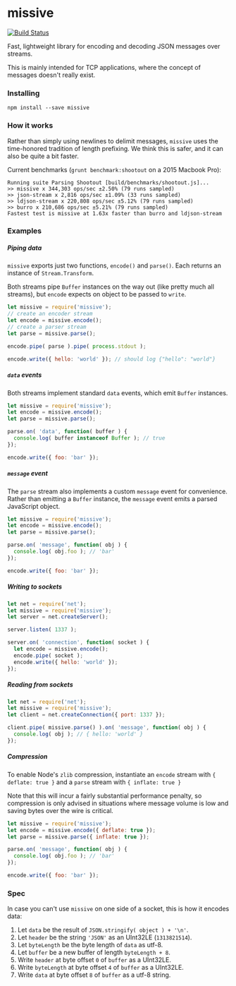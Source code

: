 # missive

[![Build Status](https://travis-ci.org/StarryInternet/missive.svg?branch=master)](https://travis-ci.org/StarryInternet/missive)

Fast, lightweight library for encoding and decoding JSON messages over streams.

This is mainly intended for TCP applications, where the concept of messages
doesn't really exist.

### Installing

```
npm install --save missive
```

### How it works

Rather than simply using newlines to delimit messages, `missive` uses the
time-honored tradition of length prefixing. We think this is safer, and it
can also be quite a bit faster.

Current benchmarks (`grunt benchmark:shootout` on a 2015 Macbook Pro):

```
Running suite Parsing Shootout [build/benchmarks/shootout.js]...
>> missive x 344,303 ops/sec ±2.50% (79 runs sampled)
>> json-stream x 2,816 ops/sec ±1.09% (33 runs sampled)
>> ldjson-stream x 220,808 ops/sec ±5.12% (79 runs sampled)
>> burro x 210,686 ops/sec ±5.21% (79 runs sampled)
Fastest test is missive at 1.63x faster than burro and ldjson-stream
```

### Examples

##### Piping data

`missive` exports just two functions, `encode()` and `parse()`. Each returns
an instance of `Stream.Transform`.

Both streams pipe `Buffer` instances on the way out (like pretty much
all streams), but `encode` expects on object to be passed to `write`.

```js
let missive = require('missive');
// create an encoder stream
let encode = missive.encode();
// create a parser stream
let parse = missive.parse();

encode.pipe( parse ).pipe( process.stdout );

encode.write({ hello: 'world' }); // should log {"hello": "world"}
```

##### `data` events

Both streams implement standard `data` events, which emit `Buffer` instances.

```js
let missive = require('missive');
let encode = missive.encode();
let parse = missive.parse();

parse.on( 'data', function( buffer ) {
  console.log( buffer instanceof Buffer ); // true
});

encode.write({ foo: 'bar' });
```

##### `message` event

The `parse` stream also implements a custom `message` event for convenience.
Rather than emitting a `Buffer` instance, the `message` event emits a parsed
JavaScript object.

```js
let missive = require('missive');
let encode = missive.encode();
let parse = missive.parse();

parse.on( 'message', function( obj ) {
  console.log( obj.foo ); // 'bar'
});

encode.write({ foo: 'bar' });
```

##### Writing to sockets

```js
let net = require('net');
let missive = require('missive');
let server = net.createServer();

server.listen( 1337 );

server.on( 'connection', function( socket ) {
  let encode = missive.encode();
  encode.pipe( socket );
  encode.write({ hello: 'world' });
});
```

##### Reading from sockets

```js
let net = require('net');
let missive = require('missive');
let client = net.createConnection({ port: 1337 });

client.pipe( missive.parse() ).on( 'message', function( obj ) {
  console.log( obj ); // { hello: 'world' }
});
```

##### Compression

To enable Node's `zlib` compression, instantiate an `encode` stream
with `{ deflate: true }` and a `parse` stream with `{ inflate: true }`

Note that this will incur a fairly substantial performance penalty, so
compression is only advised in situations where message volume is low
and saving bytes over the wire is critical.

```js
let missive = require('missive');
let encode = missive.encode({ deflate: true });
let parse = missive.parse({ inflate: true });

parse.on( 'message', function( obj ) {
  console.log( obj.foo ); // 'bar'
});

encode.write({ foo: 'bar' });
```

### Spec

In case you can't use `missive` on one side of a socket, this is
how it encodes data:

1. Let `data` be the result of `JSON.stringify( object ) + '\n'`.
2. Let `header` be the string `'JSON'` as an UInt32LE (`1313821514`).
3. Let `byteLength` be the byte length of `data` as utf-8.
4. Let `buffer` be a new buffer of length `byteLength + 8`.
5. Write `header` at byte offset `0` of `buffer` as a UInt32LE.
6. Write `byteLength` at byte offset `4` of `buffer` as a UInt32LE.
7. Write `data` at byte offset `8` of `buffer` as a utf-8 string.
